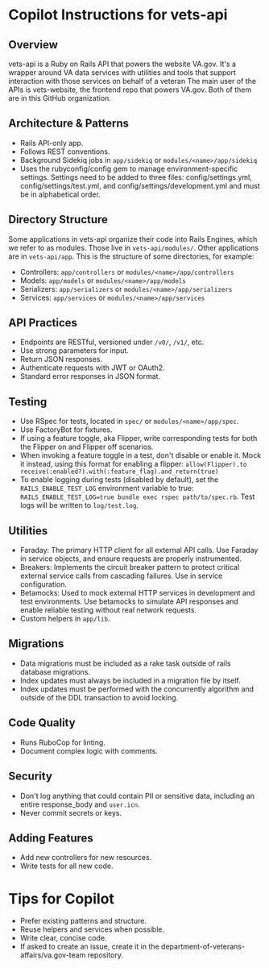 <!-- These instructions give context for all Copilot chats within vets-api. The instructions you add to this file should be short, self-contained statements that add context or relevant information to supplement users' chat questions. Since vets-api is large, some instructions may not work. See docs: https://docs.github.com/en/copilot/customizing-copilot/adding-repository-custom-instructions-for-github-copilot#writing-effective-repository-custom-instructions -->
# Copilot Instructions for vets-api

## Overview
vets-api is a Ruby on Rails API that powers the website VA.gov. It's a wrapper around VA data services with utilities and tools that support interaction with those services on behalf of a veteran The main user of the APIs is vets-website, the frontend repo that powers VA.gov. Both of them are in this GitHub organization.

## Architecture & Patterns
- Rails API-only app.
- Follows REST conventions.
- Background Sidekiq jobs in `app/sidekiq` or `modules/<name>/app/sidekiq`
- Uses the rubyconfig/config gem to manage environment-specific settings. Settings need to be added to three files: config/settings.yml, config/settings/test.yml, and config/settings/development.yml and must be in alphabetical order.

## Directory Structure
Some applications in vets-api organize their code into Rails Engines, which we refer to as modules. Those live in `vets-api/modules/`. Other applications are in `vets-api/app`. This is the structure of some directories, for example:
- Controllers: `app/controllers` or `modules/<name>/app/controllers`
- Models: `app/models` or `modules/<name>/app/models`
- Serializers: `app/serializers` or `modules/<name>/app/serializers`
- Services: `app/services` or `modules/<name>/app/services`

## API Practices
- Endpoints are RESTful, versioned under `/v0/`, `/v1/`, etc.
- Use strong parameters for input.
- Return JSON responses.
- Authenticate requests with JWT or OAuth2.
- Standard error responses in JSON format.

## Testing
- Use RSpec for tests, located in `spec/` or `modules/<name>/app/spec`.
- Use FactoryBot for fixtures.
- If using a feature toggle, aka Flipper, write corresponding tests for both the Flipper on and Flipper off scenarios.
- When invoking a feature toggle in a test, don't disable or enable it. Mock it instead, using this format for enabling a flipper: `allow(Flipper).to receive(:enabled?).with(:feature_flag).and_return(true)`
- To enable logging during tests (disabled by default), set the `RAILS_ENABLE_TEST_LOG` environment variable to true: `RAILS_ENABLE_TEST_LOG=true bundle exec rspec path/to/spec.rb`. Test logs will be written to `log/test.log`.

## Utilities
- Faraday: The primary HTTP client for all external API calls. Use Faraday in service objects, and ensure requests are properly instrumented.
- Breakers: Implements the circuit breaker pattern to protect critical external service calls from cascading failures. Use in service configuration.
- Betamocks: Used to mock external HTTP services in development and test environments. Use betamocks to simulate API responses and enable reliable testing without real network requests.
- Custom helpers in `app/lib`.

## Migrations
- Data migrations must be included as a rake task outside of rails database migrations.
- Index updates must always be included in a migration file by itself.
- Index updates must be performed with the concurrently algorithm and outside of the DDL transaction to avoid locking.

## Code Quality
- Runs RuboCop for linting.
- Document complex logic with comments.

## Security
- Don't log anything that could contain PII or sensitive data, including an entire response_body and `user.icn`.
- Never commit secrets or keys.

## Adding Features
- Add new controllers for new resources.
- Write tests for all new code.

# Tips for Copilot
- Prefer existing patterns and structure.
- Reuse helpers and services when possible.
- Write clear, concise code.
- If asked to create an issue, create it in the department-of-veterans-affairs/va.gov-team repository.
